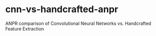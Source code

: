 # cnn-vs-handcrafted-anpr
ANPR comparison of Convolutional Neural Networks vs. Handcrafted Feature Extraction 
